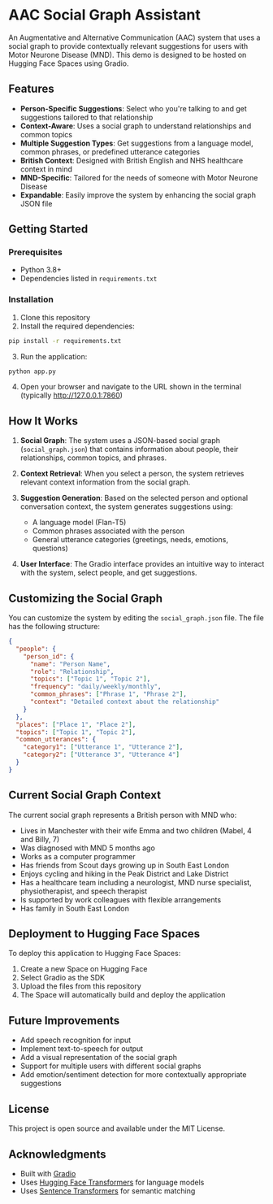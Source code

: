 # AAC Social Graph Assistant

An Augmentative and Alternative Communication (AAC) system that uses a social graph to provide contextually relevant suggestions for users with Motor Neurone Disease (MND). This demo is designed to be hosted on Hugging Face Spaces using Gradio.

## Features

- **Person-Specific Suggestions**: Select who you're talking to and get suggestions tailored to that relationship
- **Context-Aware**: Uses a social graph to understand relationships and common topics
- **Multiple Suggestion Types**: Get suggestions from a language model, common phrases, or predefined utterance categories
- **British Context**: Designed with British English and NHS healthcare context in mind
- **MND-Specific**: Tailored for the needs of someone with Motor Neurone Disease
- **Expandable**: Easily improve the system by enhancing the social graph JSON file

## Getting Started

### Prerequisites

- Python 3.8+
- Dependencies listed in `requirements.txt`

### Installation

1. Clone this repository
2. Install the required dependencies:

```bash
pip install -r requirements.txt
```

3. Run the application:

```bash
python app.py
```

4. Open your browser and navigate to the URL shown in the terminal (typically http://127.0.0.1:7860)

## How It Works

1. **Social Graph**: The system uses a JSON-based social graph (`social_graph.json`) that contains information about people, their relationships, common topics, and phrases.

2. **Context Retrieval**: When you select a person, the system retrieves relevant context information from the social graph.

3. **Suggestion Generation**: Based on the selected person and optional conversation context, the system generates suggestions using:
   - A language model (Flan-T5)
   - Common phrases associated with the person
   - General utterance categories (greetings, needs, emotions, questions)

4. **User Interface**: The Gradio interface provides an intuitive way to interact with the system, select people, and get suggestions.

## Customizing the Social Graph

You can customize the system by editing the `social_graph.json` file. The file has the following structure:

```json
{
  "people": {
    "person_id": {
      "name": "Person Name",
      "role": "Relationship",
      "topics": ["Topic 1", "Topic 2"],
      "frequency": "daily/weekly/monthly",
      "common_phrases": ["Phrase 1", "Phrase 2"],
      "context": "Detailed context about the relationship"
    }
  },
  "places": ["Place 1", "Place 2"],
  "topics": ["Topic 1", "Topic 2"],
  "common_utterances": {
    "category1": ["Utterance 1", "Utterance 2"],
    "category2": ["Utterance 3", "Utterance 4"]
  }
}
```

## Current Social Graph Context

The current social graph represents a British person with MND who:

- Lives in Manchester with their wife Emma and two children (Mabel, 4 and Billy, 7)
- Was diagnosed with MND 5 months ago
- Works as a computer programmer
- Has friends from Scout days growing up in South East London
- Enjoys cycling and hiking in the Peak District and Lake District
- Has a healthcare team including a neurologist, MND nurse specialist, physiotherapist, and speech therapist
- Is supported by work colleagues with flexible arrangements
- Has family in South East London

## Deployment to Hugging Face Spaces

To deploy this application to Hugging Face Spaces:

1. Create a new Space on Hugging Face
2. Select Gradio as the SDK
3. Upload the files from this repository
4. The Space will automatically build and deploy the application

## Future Improvements

- Add speech recognition for input
- Implement text-to-speech for output
- Add a visual representation of the social graph
- Support for multiple users with different social graphs
- Add emotion/sentiment detection for more contextually appropriate suggestions

## License

This project is open source and available under the MIT License.

## Acknowledgments

- Built with [Gradio](https://www.gradio.app/)
- Uses [Hugging Face Transformers](https://huggingface.co/transformers/) for language models
- Uses [Sentence Transformers](https://www.sbert.net/) for semantic matching
